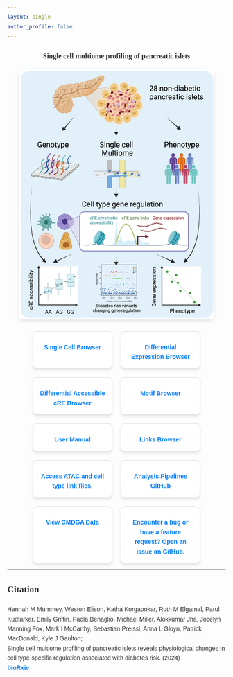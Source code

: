 ```yaml
---
layout: single
author_profile: false
---
```

<!-- Include Font Awesome for icons -->
<link href="https://cdnjs.cloudflare.com/ajax/libs/font-awesome/6.0.0-beta3/css/all.min.css" rel="stylesheet">

<style>
  body {
    font-family: 'Arial', sans-serif;
    line-height: 1.6;
    color: #333;
  }
  h1, h2, h3 {
    font-family: 'Georgia', serif;
  }
  a {
    color: #007BFF;
    text-decoration: none;
    font-weight: bold;
  }
  a:hover {
    color: #0056b3;
    text-decoration: underline;
  }
  .hero-image {
    text-align: center;
    margin: 20px 0;
  }
  .hero-image img {
    width: 450px;
    border-radius: 8px;
    box-shadow: 0 4px 8px rgba(0, 0, 0, 0.1);
  }
  .card-container {
    display: flex;
    flex-wrap: wrap;
    gap: 20px;
    justify-content: center;
  }
  .card {
    border: 1px solid #ddd;
    padding: 15px;
    border-radius: 8px;
    width: 30%;
    box-shadow: 0 4px 6px rgba(0, 0, 0, 0.1);
    text-align: center;
    background-color: #fff;
  }
  .card h3 {
    margin: 10px 0;
    font-size: 1.2em;
  }
  .card i {
    font-size: 2em;
    margin-bottom: 10px;
    color: #007BFF;
  }
  .card a {
    display: block;
    margin-top: 10px;
  }
</style>

<div class="hero-image">
  <h3>Single cell multiome profiling of pancreatic islets</h3>
  <img src="/assets/images/multiome.png" alt="Multiome Islet Genomics">
</div>

<div class="card-container">
  <!-- Single Cell Browser -->
  <div class="card">
    <i class="fas fa-dna"></i>
    <a href="http://tools.cmdga.org:3838/multiome-browser" target="_blank">Single Cell Browser</a>
  </div>

  <!-- Differential Expression Browser -->
  <div class="card">
    <i class="fas fa-chart-line"></i>
    <a href="http://tools.cmdga.org:3838/multiome-expression-browser" target="_blank">Differential Expression Browser</a>
  </div>

  <!-- Differential Accessible cRE Browser -->
  <div class="card">
    <i class="fas fa-map"></i>
    <a href="http://tools.cmdga.org:3838/multiome-cRE" target="_blank">Differential Accessible cRE Browser</a>
  </div>

  <!-- Motif Browser -->
  <div class="card">
    <i class="fas fa-shapes"></i>
    <a href="http://tools.cmdga.org:3838/multiome-motifs" target="_blank">Motif Browser</a>
  </div>

  <!-- User Manual -->
  <div class="card">
    <i class="fas fa-book"></i>
    <a href="https://www.gaultonlab.org/pages/tools-guide.html" target="_blank">User Manual</a>
  </div>

  <!-- Links Browser -->
  <div class="card">
    <i class="fas fa-upload"></i>
    <a href="https://epigenomegateway.wustl.edu/browser/" target="_blank">Links Browser</a>
  </div>

  <!-- Download Files -->
  <div class="card">
    <i class="fas fa-file-download"></i>
    <a href="https://www.dropbox.com/scl/fo/9ncblst9u6ixjvi189jnw/AKsUBHKV3JbftILoDVtOJRY?rlkey=ig7goqbz9zc8f0bo9iy3179lt&st=mjzl9495&dl=0" target="_blank">Access ATAC and cell type link files.</a>
  </div>

  <!-- Analysis Pipelines -->
  <div class="card">
    <i class="fas fa-code"></i>
    <a href="https://github.com/Gaulton-Lab/non-diabetic-islet-multiomics" target="_blank">Analysis Pipelines GitHub</a>
  </div>

  <!-- CMDGA Data -->
  <div class="card">
    <i class="fas fa-database"></i>
    <a href="https://cmdga.org/publications/db02d5cd-2767-4cd5-873e-6adbd0ea553a/" target="_blank">View CMDGA Data</a>
  </div>

  <!-- Getting Help -->
  <div class="card">
    <i class="fas fa-question-circle"></i>
    <a href="https://github.com/Gaulton-Lab/non-diabetic-islet-multiomics/issues" target="_blank">Encounter a bug or have a feature request? Open an issue on GitHub.</a>
  </div>
</div>

---

## **Citation**

Hannah M Mummey, Weston Elison, Katha Korgaonkar, Ruth M Elgamal, Parul Kudtarkar, Emily Griffin, Paola Benaglio, Michael Miller, Alokkumar Jha, Jocelyn Manning Fox, Mark I McCarthy, Sebastian Preissl, Anna L Gloyn, Patrick MacDonald, Kyle J Gaulton;  
Single cell multiome profiling of pancreatic islets reveals physiological changes in cell type-specific regulation associated with diabetes risk. (2024)  
[**bioRxiv**](https://www.biorxiv.org/content/10.1101/2024.08.03.606460v1.full)
